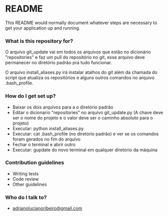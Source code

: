 # README #

This README would normally document whatever steps are necessary to get your application up and running.

### What is this repository for? ###

O arquivo git_update vai em todos os arquivos que estão no dicionário "repositories"
e faz um pull do repositório no git, esse arquivo deve permanecer no diretório padrão pra tudo funcionar.

O arquivo install_aliases.py irá instalar atalhos do git além da chamada do script que atualiza
os repositórios e alguns outros comandos no arquivo .bash_profile.

### How do I get set up? ###

* Baixar os dois arquivos para a o diretório padrão
* Editar o dicionario "repositories" no arquivo git_update.py (A chave deve ser o nome do projeto
  e o valor deve ser o caminho absoluto para o projeto)
* Executar: python install_aliases.py
* Executar: cat .bash_profile (no diretório padrão) e ver se os comandos foram gerados no fim do arquivo
* Fechar o terminal e abrir outro
* Executar: gupdate do novo terminal em qualquer diretório da máquina

### Contribution guidelines ###

* Writing tests
* Code review
* Other guidelines

### Who do I talk to? ###

* adrianolucianoribeiro@gmail.com

